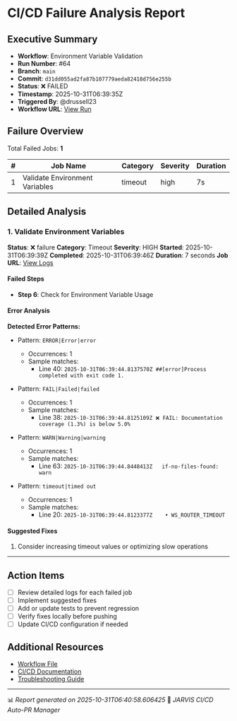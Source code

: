# CI/CD Failure Analysis Report

## Executive Summary

- **Workflow**: Environment Variable Validation
- **Run Number**: #64
- **Branch**: `main`
- **Commit**: `d31dd055ad2fa87b107779aeda82418d756e255b`
- **Status**: ❌ FAILED
- **Timestamp**: 2025-10-31T06:39:35Z
- **Triggered By**: @drussell23
- **Workflow URL**: [View Run](https://github.com/drussell23/JARVIS-AI/actions/runs/18964885047)

## Failure Overview

Total Failed Jobs: **1**

| # | Job Name | Category | Severity | Duration |
|---|----------|----------|----------|----------|
| 1 | Validate Environment Variables | timeout | high | 7s |

## Detailed Analysis

### 1. Validate Environment Variables

**Status**: ❌ failure
**Category**: Timeout
**Severity**: HIGH
**Started**: 2025-10-31T06:39:39Z
**Completed**: 2025-10-31T06:39:46Z
**Duration**: 7 seconds
**Job URL**: [View Logs](https://github.com/drussell23/JARVIS-AI/actions/runs/18964885047/job/54159454228)

#### Failed Steps

- **Step 6**: Check for Environment Variable Usage

#### Error Analysis

**Detected Error Patterns:**

- Pattern: `ERROR|Error|error`
  - Occurrences: 1
  - Sample matches:
    - Line 40: `2025-10-31T06:39:44.8137570Z ##[error]Process completed with exit code 1.`

- Pattern: `FAIL|Failed|failed`
  - Occurrences: 1
  - Sample matches:
    - Line 38: `2025-10-31T06:39:44.8125109Z ❌ FAIL: Documentation coverage (1.3%) is below 5.0%`

- Pattern: `WARN|Warning|warning`
  - Occurrences: 1
  - Sample matches:
    - Line 63: `2025-10-31T06:39:44.8448413Z   if-no-files-found: warn`

- Pattern: `timeout|timed out`
  - Occurrences: 1
  - Sample matches:
    - Line 20: `2025-10-31T06:39:44.8123377Z    • WS_ROUTER_TIMEOUT`

#### Suggested Fixes

1. Consider increasing timeout values or optimizing slow operations

---

## Action Items

- [ ] Review detailed logs for each failed job
- [ ] Implement suggested fixes
- [ ] Add or update tests to prevent regression
- [ ] Verify fixes locally before pushing
- [ ] Update CI/CD configuration if needed

## Additional Resources

- [Workflow File](.github/workflows/)
- [CI/CD Documentation](../../docs/ci-cd/)
- [Troubleshooting Guide](../../docs/troubleshooting/)

---

📊 *Report generated on 2025-10-31T06:40:58.606425*
🤖 *JARVIS CI/CD Auto-PR Manager*
